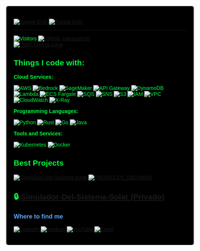 <div style="font-family: 'Orbitron', sans-serif; background-color: #000000; color: #00FF41; padding: 20px; border-radius: 5px;">

[![Typing SVG](https://readme-typing-svg.demolab.com?font=Source%2BCode%2BPro&weight=600&size=60&duration=4963&pause=995&color=625C5EFB&background=FFFFFF&center=true&vCenter=true&width=1000&height=134&lines=Juan+Su%C3%A1rez;Project+Management;Software+Design)](https://git.io/typing-svg)
[![Typing SVG](https://readme-typing-svg.demolab.com?font=Source%2BCode%2BPro&weight=300&size=60&duration=4963&pause=995&color=625C5EFB&background=FFFFFF&center=true&vCenter=true&width=1287&height=134&lines=Software+Developer;Agile+Methodologies+(scrum+%26+xp);Principles%2C+Patterns+%26+Best+Practices)](https://git.io/typing-svg)


---

![Visitors](https://visitor-badge.laobi.icu/badge?page_id=juansuarezb.juansuarezb) [![GitHub juansuarezb](https://img.shields.io/github/followers/juansuarezb?label=Follow&style=social)](https://github.com/juansuarezb) <br> [![Open Source Love](https://badges.frapsoft.com/os/v1/open-source.svg?v=102)](https://github.com/ellerbrock/open-source-badge/)

## Things I code with:

**Cloud Services:**

![AWS](https://img.shields.io/badge/Cloud-AWS-informational?style=flat&logo=amazon-aws&logoColor=white&color=6aa6f8)
![Bedrock](https://img.shields.io/badge/AI-Bedrock-informational?style=flat&logo=amazon-aws&logoColor=white&color=6aa6f8)
![SageMaker](https://img.shields.io/badge/ML-SageMaker-informational?style=flat&logo=amazon-aws&logoColor=white&color=6aa6f8)
![API Gateway](https://img.shields.io/badge/API-Gateway-informational?style=flat&logo=amazon-api-gateway&logoColor=white&color=6aa6f8)
![DynamoDB](https://img.shields.io/badge/Database-DynamoDB-informational?style=flat&logo=amazon-dynamodb&logoColor=white&color=6aa6f8)
![Lambda](https://img.shields.io/badge/Compute-AWS_Lambda-informational?style=flat&logo=aws-lambda&logoColor=white&color=6aa6f8)
![ECS Fargate](https://img.shields.io/badge/Container-ECS_Fargate-informational?style=flat&logo=amazon-ecs&logoColor=white&color=6aa6f8)
![SQS](https://img.shields.io/badge/Queue-SQS-informational?style=flat&logo=amazon-sqs&logoColor=white&color=6aa6f8)
![SNS](https://img.shields.io/badge/Pub/Sub-SNS-informational?style=flat&logo=amazon-sns&logoColor=white&color=6aa6f8)
![S3](https://img.shields.io/badge/Storage-S3-informational?style=flat&logo=amazon-s3&logoColor=white&color=6aa6f8)
![IAM](https://img.shields.io/badge/Security-IAM-informational?style=flat&logo=amazon-iam&logoColor=white&color=6aa6f8)
![VPC](https://img.shields.io/badge/Network-VPC-informational?style=flat&logo=amazon-vpc&logoColor=white&color=6aa6f8)
![CloudWatch](https://img.shields.io/badge/Monitoring-CloudWatch-informational?style=flat&logo=amazon-cloudwatch&logoColor=white&color=6aa6f8)
![X-Ray](https://img.shields.io/badge/Tracing-X--Ray-informational?style=flat&logo=amazon-xray&logoColor=white&color=6aa6f8)

**Programming Languages:**

![Python](https://img.shields.io/badge/Code-Python-informational?style=flat&logo=python&logoColor=white&color=6aa6f8)
![Rust](https://img.shields.io/badge/Code-Rust-informational?style=flat&logo=rust&logoColor=white&color=6aa6f8)
![Go](https://img.shields.io/badge/Code-Go-informational?style=flat&logo=go&logoColor=white&color=6aa6f8)
![Java](https://img.shields.io/badge/Code-Java-informational?style=flat&logo=openjdk&logoColor=white&color=6aa6f8)


**Tools and Services:**

![Kubernetes](https://img.shields.io/badge/Tools-Kubernetes-informational?style=flat&logo=kubernetes&logoColor=white&color=6aa6f8)
![Docker](https://img.shields.io/badge/Tools-Docker-informational?style=flat&logo=docker&logoColor=white&color=6aa6f8)

## Best Projects

<a href="https://github.com/juansuarezb/CursoJava">
  <img align="center" src="https://github-readme-stats.vercel.app/api/pin/?username=juansuarezb&repo=CursoJava&show_icons=true&line_height=27&title_color=6aa6f8&text_color=8a919a&icon_color=6aa6f8&bg_color=22272e" alt="Simulador-Del-Sistema-Solar" />
</a>

<a href="https://github.com/juansuarezb/PROYECTO_DELIVERY">
  <img align="center" src="https://github-readme-stats.vercel.app/api/pin/?username=juansuarezb&repo=PROYECTO_DELIVERY&show_icons=true&line_height=27&title_color=6aa6f8&text_color=8a919a&icon_color=6aa6f8&bg_color=22272e" alt="PROYECTO_DELIVERY" />
</a>

🔒 [Simulador-Del-Sistema-Solar (Privado)](https://github.com/juansuarezb/Simulador-Del-Sistema-Solar)
---
<h3 style="color: #58a6ff;">Where to find me</h3>
<p>
  <a href="https://www.linkedin.com/in/suarezjuandb" target="_blank">
    <img alt="LinkedIn" src="https://img.shields.io/badge/linkedin-%230077B5.svg?style=for-the-badge&logo=linkedin&logoColor=white" />
  </a>
  <a href="https://medium.com/@juandisuarez87" target="_blank">
    <img alt="Medium" src="https://img.shields.io/badge/Medium-%23000000.svg?style=for-the-badge&logo=Medium&logoColor=white" />
  </a>
  <a href="https://youtube.com/@dsb8091" target="_blank">
    <img alt="YouTube" src="https://img.shields.io/badge/YouTube-%23FF0000.svg?style=for-the-badge&logo=YouTube&logoColor=white" />
  </a>
  <a href="mailto:juandisuarez87@hotmail.com">
    <img alt="Email" src="https://img.shields.io/badge/Email-D14836?style=for-the-badge&logo=gmail&logoColor=white" />
  </a>
</p>
</div>
